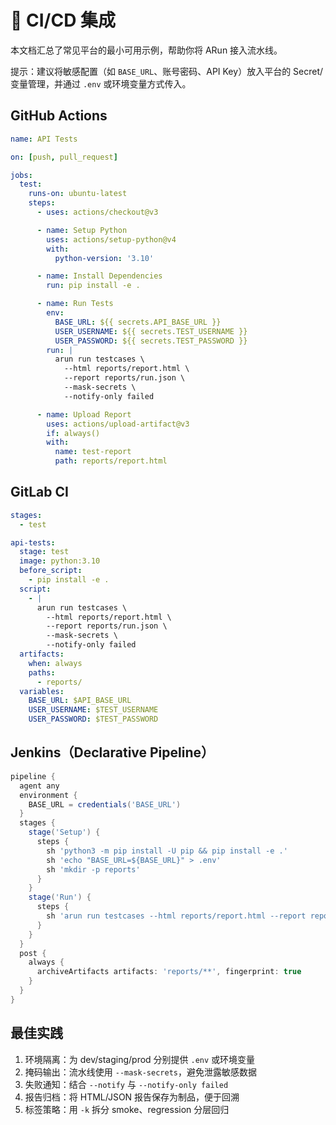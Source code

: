 # 🔗 CI/CD 集成

本文档汇总了常见平台的最小可用示例，帮助你将 ARun 接入流水线。

提示：建议将敏感配置（如 `BASE_URL`、账号密码、API Key）放入平台的 Secret/变量管理，并通过 `.env` 或环境变量方式传入。

## GitHub Actions

```yaml
name: API Tests

on: [push, pull_request]

jobs:
  test:
    runs-on: ubuntu-latest
    steps:
      - uses: actions/checkout@v3

      - name: Setup Python
        uses: actions/setup-python@v4
        with:
          python-version: '3.10'

      - name: Install Dependencies
        run: pip install -e .

      - name: Run Tests
        env:
          BASE_URL: ${{ secrets.API_BASE_URL }}
          USER_USERNAME: ${{ secrets.TEST_USERNAME }}
          USER_PASSWORD: ${{ secrets.TEST_PASSWORD }}
        run: |
          arun run testcases \
            --html reports/report.html \
            --report reports/run.json \
            --mask-secrets \
            --notify-only failed

      - name: Upload Report
        uses: actions/upload-artifact@v3
        if: always()
        with:
          name: test-report
          path: reports/report.html
```

## GitLab CI

```yaml
stages:
  - test

api-tests:
  stage: test
  image: python:3.10
  before_script:
    - pip install -e .
  script:
    - |
      arun run testcases \
        --html reports/report.html \
        --report reports/run.json \
        --mask-secrets \
        --notify-only failed
  artifacts:
    when: always
    paths:
      - reports/
  variables:
    BASE_URL: $API_BASE_URL
    USER_USERNAME: $TEST_USERNAME
    USER_PASSWORD: $TEST_PASSWORD
```

## Jenkins（Declarative Pipeline）

```groovy
pipeline {
  agent any
  environment {
    BASE_URL = credentials('BASE_URL')
  }
  stages {
    stage('Setup') {
      steps {
        sh 'python3 -m pip install -U pip && pip install -e .'
        sh 'echo "BASE_URL=${BASE_URL}" > .env'
        sh 'mkdir -p reports'
      }
    }
    stage('Run') {
      steps {
        sh 'arun run testcases --html reports/report.html --report reports/run.json --mask-secrets'
      }
    }
  }
  post {
    always {
      archiveArtifacts artifacts: 'reports/**', fingerprint: true
    }
  }
}
```

## 最佳实践

1. 环境隔离：为 dev/staging/prod 分别提供 `.env` 或环境变量
2. 掩码输出：流水线使用 `--mask-secrets`，避免泄露敏感数据
3. 失败通知：结合 `--notify` 与 `--notify-only failed`
4. 报告归档：将 HTML/JSON 报告保存为制品，便于回溯
5. 标签策略：用 `-k` 拆分 smoke、regression 分层回归

